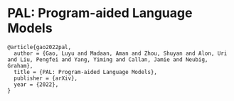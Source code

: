 # PAL: Program-aided Language Models

```
@article{gao2022pal,
  author = {Gao, Luyu and Madaan, Aman and Zhou, Shuyan and Alon, Uri and Liu, Pengfei and Yang, Yiming and Callan, Jamie and Neubig, Graham},
  title = {PAL: Program-aided Language Models},
  publisher = {arXiv},
  year = {2022},
}
```